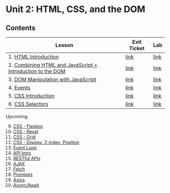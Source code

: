 # Unit 2: HTML, CSS, and the DOM

## Contents

| Lesson | Exit Ticket | Lab |
| --- | --- | --- |
| 1. [HTML Introduction](https://github.com/joinpursuit/Pursuit-Core-Web/tree/6_2/html_css_dom/html_introduction_combined) | [link](https://canvas.instructure.com/courses/1605748/quizzes/4100854) | [link](https://github.com/joinpursuit/Pursuit-Core-Web-HTML-Introduction-Lab) |
| 2. [Combining HTML and JavaScript + Introduction to the DOM](https://github.com/joinpursuit/Pursuit-Core-Web/blob/6_2/html_css_dom/dom_1/README.md) | [link](https://canvas.instructure.com/courses/1605748/quizzes/4107336) | [link](https://github.com/joinpursuit/combining-html-and-javascript-plus-dom)
| 3. [DOM Manipulation with JavaScript](https://github.com/joinpursuit/Pursuit-Core-Web/tree/6_2/html_css_dom/dom_manipulation) | [link](https://canvas.instructure.com/courses/1605748/quizzes/4116399) | [link](https://github.com/joinpursuit/adding_elements_to_the_dom_lab)
| 4. [Events](https://github.com/joinpursuit/Pursuit-Core-Web/tree/6_2/html_css_dom/events) | [link](https://canvas.instructure.com/courses/1605748/quizzes/4129211) | [link](https://github.com/joinpursuit/events_lab)
| 5. [CSS Introduction](https://github.com/joinpursuit/Pursuit-Core-Web/tree/6_2/html_css_dom/css_intro) | [link](https://canvas.instructure.com/courses/1605748/quizzes/4143418) | [link](https://github.com/joinpursuit/Pursuit-Core-CSS-Intro-Lab/blob/master/README.md) |
| 6. [CSS Selectors](https://github.com/joinpursuit/Pursuit-Core-Web/blob/master/html_css_dom/css_selectors/css_selectors.md) | [link](https://canvas.instructure.com/courses/1605748/quizzes/4151828) | [link](https://github.com/joinpursuit/Pursuit-Core-CSS-Selectors-Lab/blob/master/README.md)

Upcoming:

9. [CSS - Flexbox](./css_flexbox/README.md)
10. [CSS - Reset](./css_reset/README.md)
11. [CSS - Grid](./css_grid/README.md)
12. [CSS - Display, Z-index, Position](./css_display_position_zind/README.md)
19. [Event Loop](./event_loop/README.md)
20. [API Intro](./api_intro/README.md)
21. [RESTful APIs](./restful_apis/README.md)
22. [AJAX](./ajax/README.md)
23. [Fetch](./fetch/README.md)
24. [Promises](./promises/README.md)
25. [Axios](./axios/README.md)
26. [Async/Await](./async_and_await/README.md)
